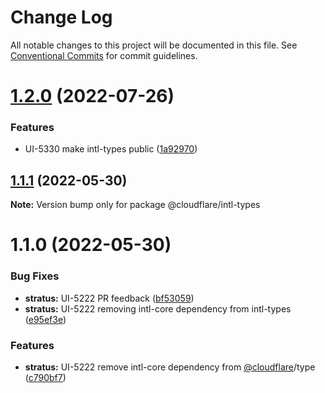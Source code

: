 # Change Log

All notable changes to this project will be documented in this file.
See [Conventional Commits](https://conventionalcommits.org) for commit guidelines.

# [1.2.0](http://stash.cfops.it:7999/fe/stratus/compare/@cloudflare/intl-types@1.1.1...@cloudflare/intl-types@1.2.0) (2022-07-26)


### Features

* UI-5330 make intl-types public ([1a92970](http://stash.cfops.it:7999/fe/stratus/commits/1a92970))





## [1.1.1](http://stash.cfops.it:7999/fe/stratus/compare/@cloudflare/intl-types@1.1.0...@cloudflare/intl-types@1.1.1) (2022-05-30)

**Note:** Version bump only for package @cloudflare/intl-types





# 1.1.0 (2022-05-30)


### Bug Fixes

* **stratus:** UI-5222 PR feedback ([bf53059](http://stash.cfops.it:7999/fe/stratus/commits/bf53059))
* **stratus:** UI-5222 removing intl-core dependency from intl-types ([e95ef3e](http://stash.cfops.it:7999/fe/stratus/commits/e95ef3e))


### Features

* **stratus:** UI-5222 remove intl-core dependency from [@cloudflare](http://stash.cfops.it:7999/cloudflare)/type ([c790bf7](http://stash.cfops.it:7999/fe/stratus/commits/c790bf7))
